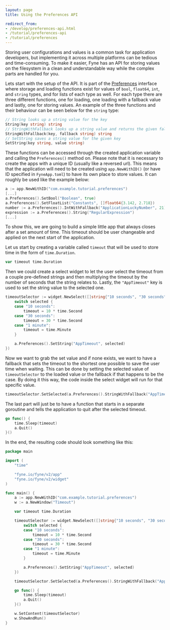 ```yaml
---
layout: page
title: Using the Preferences API

redirect_from:
- /develop/preferences-api.html
- /tutorial/preferences-api
- /tutorial/preferences
---
```


Storing user configurations and values is a common task for application developers, but implementing it across multiple platforms can be tedious and time-consuming. To make it easier, Fyne has an API for storing values on the filesystem in a clean and understandable way while the complex parts are handled for you.

Lets start with the setup of the API. It is part of the [Preferences](https://pkg.go.dev/fyne.io/fyne/v2?tab=doc#Preferences) interface where storage and loading functions exist for values of `bool`, `float64`, `int`, and `string` types, and for lists of each type as well. For each type there are three different functions, one for loading, one loading with a fallback value and lastly, one for storing values. An example of the three functions and their behaviour can be seen below for the `string` type:
```go
// String looks up a string value for the key
String(key string) string
// StringWithFallback looks up a string value and returns the given fallback if not found
StringWithFallback(key, fallback string) string
// SetString saves a string value for the given key
SetString(key string, value string)
```

These functions can be accessed through the created application variable and calling the `Preferences()` method on. Please note that it is necessary to create the apps with a unique ID (usually like a reversed url). This means that the application will need to be created using `app.NewWithID()` (or have ID specified in `FyneApp.toml`) to have its own place to store values. It can roughly be used like the example below:
```go
a := app.NewWithID("com.example.tutorial.preferences")
[...]
a.Preferences().SetBool("Boolean", true)
a.Preferences().SetFloatList("Constants", []float64{3.142, 2.718})
number := a.Preferences().IntWithFallback("ApplicationLuckyNumber", 21)
expression := a.Preferences().String("RegularExpression")
[...]
```

To show this, we are going to build a simple little app that always closes after a set amount of time. This timeout should be user changeable and applied on the next start of the application.

Let us start by creating a variable called `timeout` that will be used to store time in the form of `time.Duration`.
```go
var timeout time.Duration
```

Then we could create a select widget to let the user select the timeout from a couple pre-defined strings and then multiplying the timeout by the number of seconds that the string relates to. Lastly, the `"AppTimeout"` key is used to set the string value to the selected one.
```go
timeoutSelector := widget.NewSelect([]string{"10 seconds", "30 seconds", "1 minute"}, func(selected string) {
    switch selected {
    case "10 seconds":
        timeout = 10 * time.Second
    case "30 seconds":
        timeout = 30 * time.Second
    case "1 minute":
        timeout = time.Minute
    }

    a.Preferences().SetString("AppTimeout", selected)
})
```

Now we want to grab the set value and if none exists, we want to have a fallback that sets the timeout to the shortest one possible to save the user time when waiting. This can be done by setting the selected value of `timeoutSelector` to the loaded value or the fallback if that happens to be the case. By doing it this way, the code inside the select widget will run for that specific value.
```go
timeoutSelector.SetSelected(a.Preferences().StringWithFallback("AppTimeout", "10 seconds"))
```

The last part will just be to have a function that starts in a separate goroutine and tells the application to quit after the selected timeout.
```go
go func() {
    time.Sleep(timeout)
    a.Quit()
}()
```

In the end, the resulting code should look something like this:

```go
package main

import (
    "time"

    "fyne.io/fyne/v2/app"
    "fyne.io/fyne/v2/widget"
)

func main() {
    a := app.NewWithID("com.example.tutorial.preferences")
    w := a.NewWindow("Timeout")

    var timeout time.Duration

    timeoutSelector := widget.NewSelect([]string{"10 seconds", "30 seconds", "1 minute"}, func(selected string) {
        switch selected {
        case "10 seconds":
            timeout = 10 * time.Second
        case "30 seconds":
            timeout = 30 * time.Second
        case "1 minute":
            timeout = time.Minute
        }

        a.Preferences().SetString("AppTimeout", selected)
    })

    timeoutSelector.SetSelected(a.Preferences().StringWithFallback("AppTimeout", "10 seconds"))

    go func() {
        time.Sleep(timeout)
        a.Quit()
    }()

    w.SetContent(timeoutSelector)
    w.ShowAndRun()
}
```
